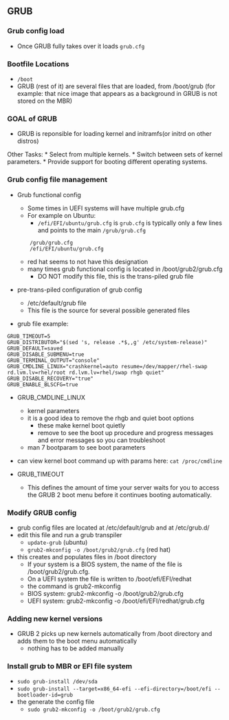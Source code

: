 ## GRUB


### Grub config load
* Once GRUB fully takes over it loads `grub.cfg`


### Bootfile Locations 
*  `/boot`
* GRUB (rest of it) are several files that are loaded, from /boot/grub (for example: that nice image that appears as a background in GRUB is not stored on the MBR)


### GOAL of GRUB
* GRUB is reponsible for loading kernel and initramfs(or initrd on other distros)

Other Tasks:
    * Select from multiple kernels.
    * Switch between sets of kernel parameters.
    * Provide support for booting different operating systems.


### Grub config file management

* Grub functional config
    * Some times in UEFI systems will have multiple grub.cfg
    * For example on Ubuntu:
        * `/efi/EFI/ubuntu/grub.cfg` is `grub.cfg` is typically only a few lines and points to the main `/grub/grub.cfg`
    ```
        /grub/grub.cfg
        /efi/EFI/ubuntu/grub.cfg
    ```
    * red hat seems to not have this designation
    * many times grub functional config is located in /boot/grub2/grub.cfg
        * DO NOT modify this file, this is the trans-piled grub file

* pre-trans-piled configuration of grub config
    * /etc/default/grub file
    * This file is the source for several possible generated files


* grub file example:
```
GRUB_TIMEOUT=5
GRUB_DISTRIBUTOR="$(sed 's, release .*$,,g' /etc/system-release)"
GRUB_DEFAULT=saved
GRUB_DISABLE_SUBMENU=true
GRUB_TERMINAL_OUTPUT="console"
GRUB_CMDLINE_LINUX="crashkernel=auto resume=/dev/mapper/rhel-swap rd.lvm.lv=rhel/root rd.lvm.lv=rhel/swap rhgb quiet"
GRUB_DISABLE_RECOVERY="true"
GRUB_ENABLE_BLSCFG=true
```

* GRUB_CMDLINE_LINUX
    * kernel parameters
    * it is a good idea to remove the rhgb and quiet boot options 
        * these make kernel boot quietly
        * remove to see the boot up procedure and progress messages and error messages so you can troubleshoot 
    * man 7 bootparam to see boot parameters

* can view kernel boot command up with params here: `cat /proc/cmdline`


* GRUB_TIMEOUT 
    * This defines the amount of time your server waits for you to access the GRUB 2 boot menu before it continues booting automatically.

### Modify GRUB config
* grub config files are located at /etc/default/grub and at /etc/grub.d/ 
* edit this file and run a grub transpiler
    * `update-grub` (ubuntu)
    * `grub2-mkconfig -o /boot/grub2/grub.cfg` (red hat)
* this creates and populates files in /boot directory
    * If your system is a BIOS system, the name of the file is /boot/grub2/grub.cfg. 
    * On a UEFI system the file is written to /boot/efi/EFI/redhat
    * the command is grub2-mkconfig
    * BIOS system: grub2-mkconfig -o /boot/grub2/grub.cfg
    * UEFI system: grub2-mkconfig -o /boot/efi/EFI/redhat/grub.cfg

### Adding new kernel versions
* GRUB 2 picks up new kernels automatically from /boot directory and adds them to the boot menu automatically 
    * nothing has to be added manually


### Install grub to MBR or EFI file system
* `sudo grub-install /dev/sda`
* `sudo grub-install --target=x86_64-efi --efi-directory=/boot/efi --bootloader-id=grub`
* the generate the config file
    * `sudo grub2-mkconfig -o /boot/grub2/grub.cfg`

